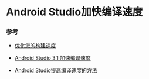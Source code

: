 # Android Studio加快编译速度





### 参考

* [优化您的构建速度](https://developer.android.com/studio/build/optimize-your-build?hl=zh-cn)
* [Android Studio 3.1 加速编译速度](https://blog.csdn.net/walkeryudev/article/details/80360422)

* [Android Studio提高编译速度的方法](https://blog.csdn.net/yoonerloop/article/details/78872334)
